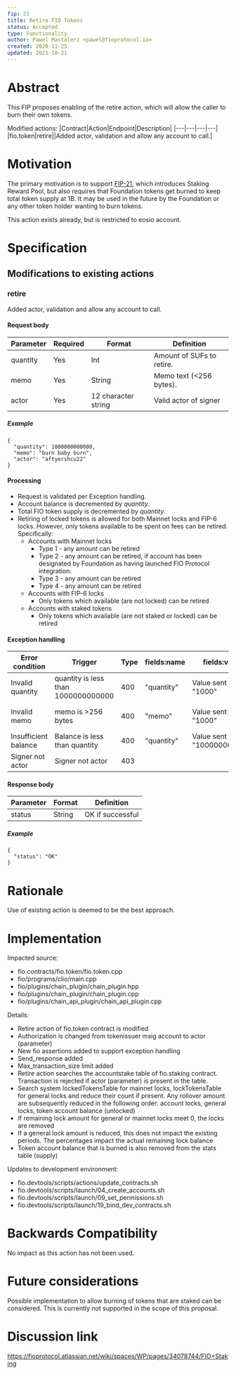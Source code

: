 ```yaml
---
fip: 22
title: Retire FIO Tokens
status: Accepted
type: Functionality
author: Pawel Mastalerz <pawel@fioprotocol.io>
created: 2020-11-25
updated: 2021-10-21
---
```


# Abstract
This FIP proposes enabling of the retire action, which will allow the caller to burn their own tokens.

Modified actions:
|Contract|Action|Endpoint|Description|
|---|---|---|---|
|fio.token|retire||Added actor, validation and allow any account to call.|

# Motivation
The primary motivation is to support [FIP-21](fip-0021.md), which introduces Staking Reward Pool, but also requires that Foundation tokens get burned to keep total token supply at 1B. It may be used in the future by the Foundation or any other token holder wanting to burn tokens.

This action exists already, but is restricted to eosio account.

# Specification
## Modifications to existing actions
### retire
Added actor, validation and allow any account to call.
#### Request body
|Parameter|Required|Format|Definition|
|---|---|---|---|
|quantity|Yes|Int|Amount of SUFs to retire.|
|memo|Yes|String|Memo text (<256 bytes).|
|actor|Yes|12 character string|Valid actor of signer|
##### Example
```
{
  "quantity": 1000000000000,
  "memo": "burn baby burn",
  "actor": "aftyershcu22"
}
```
#### Processing
* Request is validated per Exception handling.
* Account balance is decremented by *quantity*.
* Total FIO token supply is decremented by *quantity*.
* Retiring of locked tokens is allowed for both Mainnet locks and FIP-6 locks. However, only tokens available to be spent on fees can be retired. Specifically:
  * Accounts with Mainnet locks
    * Type 1 - any amount can be retired
    * Type 2 - any amount can be retired, if account has been designated by Foundation as having launched FIO Protocol integration.
    * Type 3 - any amount can be retired
    * Type 4 - any amount can be retired
  * Accounts with FIP-6 locks
    * Only tokens which available (are not locked) can be retired
  * Accounts with staked tokens
    * Only tokens which available (are not staked or locked) can be retired
#### Exception handling
|Error condition|Trigger|Type|fields:name|fields:value|Error message|
|---|---|---|---|---|---|
|Invalid quantity|quantity is less than 1000000000000|400|"quantity"|Value sent in, i.e. "1000"|"Minimum 1000 FIO has to be retired"|
|Invalid memo|memo is >256 bytes|400|"memo"|Value sent in, i.e. "1000"|"memo has more than 256 bytes"|
|Insufficient balance|Balance is less than quantity|400|"quantity"|Value sent in, e.g. "100000000000"|"Insufficient balance"|
|Signer not actor|Signer not actor|403|||Type: invalid_signature|
#### Response body
|Parameter|Format|Definition|
|---|---|---|
|status|String|OK if successful|
##### Example
```
{
  "status": "OK"
}
```

# Rationale
Use of existing action is deemed to be the best approach.

# Implementation

Impacted source:

* fio.contracts/fio.token/fio.token.cpp
* fio/programs/clio/main.cpp
* fio/plugins/chain_plugin/chain_plugin.hpp
* fio/plugins/chain_plugin/chain_plugin.cpp
* fio/plugins/chain_api_plugin/chain_api_plugin.cpp

Details:

* Retire action of fio.token contract is modified 
* Authorization is changed from tokenissuer msig account to actor (parameter)
* New fio assertions added to support exception handling
* Send_response added
* Max_transaction_size limit added
* Retire action searches the accountstake table of fio.staking contract. Transaction is rejected if actor (parameter) is present in the table. 
* Search system lockedTokensTable for mainnet locks, lockTokensTable for general locks and reduce their count if present. Any rollover amount are subsequently reduced in the following order: account locks, general locks, token account balance (unlocked)
* If remaining lock amount for general or mainnet locks meet 0, the locks are removed 
* If a general lock amount is reduced, this does not impact the existing periods. The percentages impact the actual remaining lock balance
* Token account balance that is burned is also removed from the stats table (supply)

Updates to development environment:

* fio.devtools/scripts/actions/update_contracts.sh
* fio.devtools/scripts/launch/04_create_accounts.sh
* fio.devtools/scripts/launch/09_set_permissions.sh
* fio.devtools/scripts/launch/19_bind_dev_contracts.sh

# Backwards Compatibility
No impact as this action has not been used.

# Future considerations
Possible implementation to allow burning of tokens that are staked can be considered. This is currently not supported in the scope of this proposal. 

# Discussion link
https://fioprotocol.atlassian.net/wiki/spaces/WP/pages/34078744/FIO+Staking
